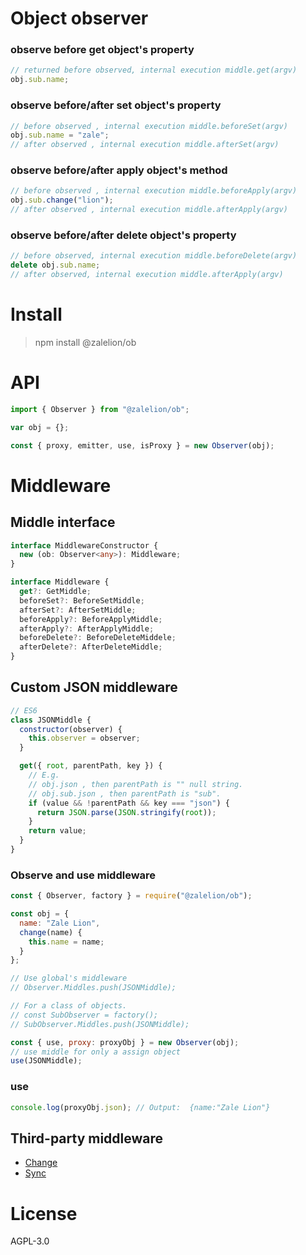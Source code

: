 # Object observer

### observe before get object's property

```js
// returned before observed, internal execution middle.get(argv)
obj.sub.name;
```

### observe before/after set object's property

```js
// before observed , internal execution middle.beforeSet(argv)
obj.sub.name = "zale";
// after observed , internal execution middle.afterSet(argv)
```

### observe before/after apply object's method

```js
// before observed , internal execution middle.beforeApply(argv)
obj.sub.change("lion");
// after observed , internal execution middle.afterApply(argv)
```

### observe before/after delete object's property

```js
// before observed, internal execution middle.beforeDelete(argv)
delete obj.sub.name;
// after observed, internal execution middle.afterApply(argv)
```

# Install

> npm install @zalelion/ob

# API

```ts
import { Observer } from "@zalelion/ob";

var obj = {};

const { proxy, emitter, use, isProxy } = new Observer(obj);

```

# Middleware

## Middle interface

```ts
interface MiddlewareConstructor {
  new (ob: Observer<any>): Middleware;
}

interface Middleware {
  get?: GetMiddle;
  beforeSet?: BeforeSetMiddle;
  afterSet?: AfterSetMiddle;
  beforeApply?: BeforeApplyMiddle;
  afterApply?: AfterApplyMiddle;
  beforeDelete?: BeforeDeleteMiddele;
  afterDelete?: AfterDeleteMiddle;
}
```

## Custom JSON middleware

```js
// ES6
class JSONMiddle {
  constructor(observer) {
    this.observer = observer;
  }

  get({ root, parentPath, key }) {
    // E.g.
    // obj.json , then parentPath is "" null string.
    // obj.sub.json , then parentPath is "sub".
    if (value && !parentPath && key === "json") {
      return JSON.parse(JSON.stringify(root));
    }
    return value;
  }
}
```

### Observe and use middleware

```js
const { Observer, factory } = require("@zalelion/ob");

const obj = {
  name: "Zale Lion",
  change(name) {
    this.name = name;
  }
};

// Use global's middleware
// Observer.Middles.push(JSONMiddle);

// For a class of objects.
// const SubObserver = factory();
// SubObserver.Middles.push(JSONMiddle);

const { use, proxy: proxyObj } = new Observer(obj);
// use middle for only a assign object
use(JSONMiddle);
```

### use

```js
console.log(proxyObj.json); // Output:  {name:"Zale Lion"}
```

## Third-party middleware
- [Change](https://github.com/zalelion/ob-middle-change)
- [Sync](https://github.com/zalelion/ob-middle-sync)

# License
AGPL-3.0

